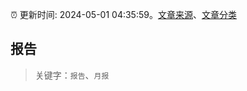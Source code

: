 :alarm_clock: 更新时间: 2024-05-01 04:35:59。[文章来源](/README.md)、[文章分类](/TAGS.md)

## 报告


> 关键字：`报告`、`月报`



